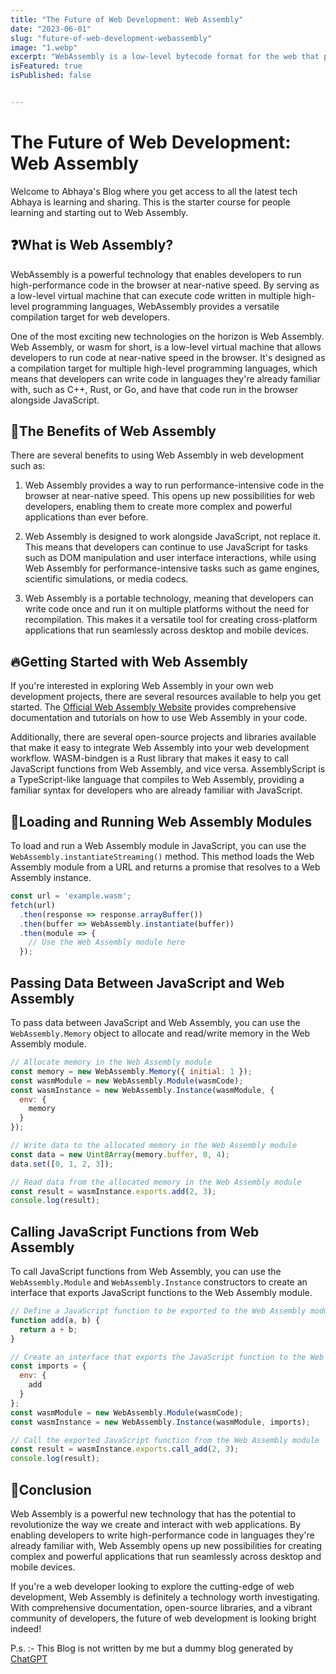 ```yaml
---
title: "The Future of Web Development: Web Assembly"
date: "2023-06-01"
slug: "future-of-web-development-webassembly"
image: "1.webp"
excerpt: "WebAssembly is a low-level bytecode format for the web that promises to bring native-like performance to web applications."
isFeatured: true
isPublished: false


---
```


# The Future of Web Development: Web Assembly

Welcome to Abhaya's Blog where you get access to all the latest tech Abhaya is learning and sharing. This is the starter course for people learning and starting out to Web Assembly.

## ❓What is Web Assembly?

WebAssembly is a powerful technology that enables developers to run high-performance code in the browser at near-native speed. By serving as a low-level virtual machine that can execute code written in multiple high-level programming languages, WebAssembly provides a versatile compilation target for web developers.

One of the most exciting new technologies on the horizon is Web Assembly. Web Assembly, or wasm for short, is a low-level virtual machine that allows developers to run code at near-native speed in the browser. It's designed as a compilation target for multiple high-level programming languages, which means that developers can write code in languages they're already familiar with, such as C++, Rust, or Go, and have that code run in the browser alongside JavaScript.

## 🚀The Benefits of Web Assembly

There are several benefits to using Web Assembly in web development such as:

1. Web Assembly provides a way to run performance-intensive code in the browser at near-native speed. This opens up new possibilities for web developers, enabling them to create more complex and powerful applications than ever before.

2. Web Assembly is designed to work alongside JavaScript, not replace it. This means that developers can continue to use JavaScript for tasks such as DOM manipulation and user interface interactions, while using Web Assembly for performance-intensive tasks such as game engines, scientific simulations, or media codecs.

3.  Web Assembly is a portable technology, meaning that developers can write code once and run it on multiple platforms without the need for recompilation. This makes it a versatile tool for creating cross-platform applications that run seamlessly across desktop and mobile devices.

## 🔥Getting Started with Web Assembly

If you're interested in exploring Web Assembly in your own web development projects, there are several resources available to help you get started. The [Official Web Assembly Website](https://abhayablog.vercel.app/) provides comprehensive documentation and tutorials on how to use Web Assembly in your code.

Additionally, there are several open-source projects and libraries available that make it easy to integrate Web Assembly into your web development workflow. WASM-bindgen is a Rust library that makes it easy to call JavaScript functions from Web Assembly, and vice versa. AssemblyScript is a TypeScript-like language that compiles to Web Assembly, providing a familiar syntax for developers who are already familiar with JavaScript.

## 🏃Loading and Running Web Assembly Modules

To load and run a Web Assembly module in JavaScript, you can use the `WebAssembly.instantiateStreaming()` method. This method loads the Web Assembly module from a URL and returns a promise that resolves to a Web Assembly instance.

```js
const url = 'example.wasm';
fetch(url)
  .then(response => response.arrayBuffer())
  .then(buffer => WebAssembly.instantiate(buffer))
  .then(module => {
    // Use the Web Assembly module here
  });
```

## Passing Data Between JavaScript and Web Assembly

To pass data between JavaScript and Web Assembly, you can use the `WebAssembly.Memory` object to allocate and read/write memory in the Web Assembly module.

``` js 
// Allocate memory in the Web Assembly module
const memory = new WebAssembly.Memory({ initial: 1 });
const wasmModule = new WebAssembly.Module(wasmCode);
const wasmInstance = new WebAssembly.Instance(wasmModule, {
  env: {
    memory
  }
});

// Write data to the allocated memory in the Web Assembly module
const data = new Uint8Array(memory.buffer, 0, 4);
data.set([0, 1, 2, 3]);

// Read data from the allocated memory in the Web Assembly module
const result = wasmInstance.exports.add(2, 3);
console.log(result);    
```

## Calling JavaScript Functions from Web Assembly

To call JavaScript functions from Web Assembly, you can use the `WebAssembly.Module` and `WebAssembly.Instance` constructors to create an interface that exports JavaScript functions to the Web Assembly module.

```js 
// Define a JavaScript function to be exported to the Web Assembly module
function add(a, b) {
  return a + b;
}

// Create an interface that exports the JavaScript function to the Web Assembly module
const imports = {
  env: {
    add
  }
};
const wasmModule = new WebAssembly.Module(wasmCode);
const wasmInstance = new WebAssembly.Instance(wasmModule, imports);

// Call the exported JavaScript function from the Web Assembly module
const result = wasmInstance.exports.call_add(2, 3);
console.log(result);
```

## 🎉Conclusion

Web Assembly is a powerful new technology that has the potential to revolutionize the way we create and interact with web applications. By enabling developers to write high-performance code in languages they're already familiar with, Web Assembly opens up new possibilities for creating complex and powerful applications that run seamlessly across desktop and mobile devices.

If you're a web developer looking to explore the cutting-edge of web development, Web Assembly is definitely a technology worth investigating. With comprehensive documentation, open-source libraries, and a vibrant community of developers, the future of web development is looking bright indeed!

P.s. :- This Blog is not written by me but a dummy blog generated by [ChatGPT](https://chat.openai.com/)